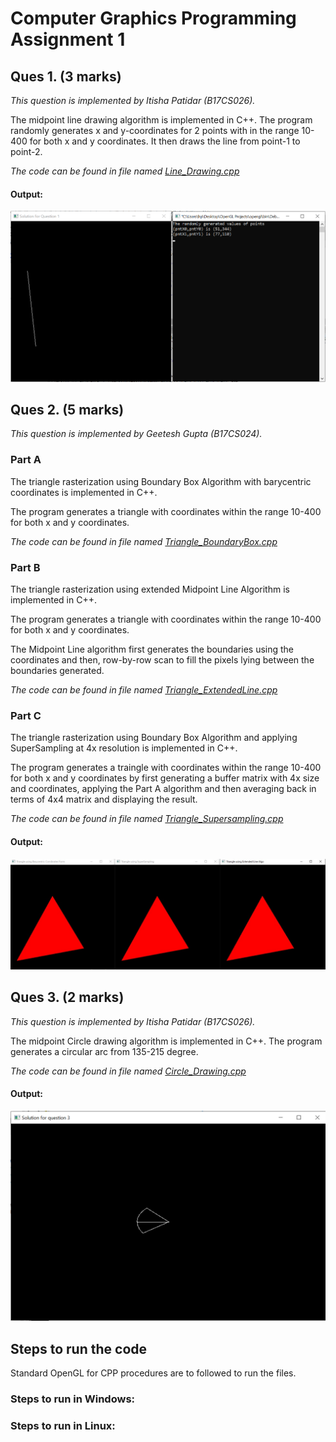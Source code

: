 # Computer Graphics Programming Assignment 1

## Ques 1. (3 marks)

_This question is implemented by Itisha Patidar (B17CS026)._

The midpoint line drawing algorithm is implemented in C++. The program randomly generates x and y-coordinates for 2 points with in the range 10-400 for both x and y coordinates. It then draws the line from point-1 to point-2.

_The code can be found in file named [Line_Drawing.cpp](Line_Drawing.cpp)_

#### Output:

![Line_Drawing_Output](https://raw.githubusercontent.com/Itisha2987/CG-Programming_assignment1/main/Line_Drawing_Output.png)

## Ques 2. (5 marks)

_This question is implemented by Geetesh Gupta (B17CS024)._

### Part A

The triangle rasterization using Boundary Box Algorithm with barycentric coordinates is implemented in C++.

The program generates a triangle with coordinates within the range 10-400 for both x and y coordinates.

_The code can be found in file named [Triangle_BoundaryBox.cpp](Triangle_BoundaryBox.cpp)_

### Part B

The triangle rasterization using extended Midpoint Line Algorithm is implemented in C++.

The program generates a triangle with coordinates within the range 10-400 for both x and y coordinates.

The Midpoint Line algorithm first generates the boundaries using the coordinates and then, row-by-row scan to fill the pixels lying between the boundaries generated.

_The code can be found in file named [Triangle_ExtendedLine.cpp](Triangle_ExtendedLine.cpp)_

### Part C

The triangle rasterization using Boundary Box Algorithm and applying SuperSampling at 4x resolution is implemented in C++.

The program generates a traingle with coordinates within the range 10-400 for both x and y coordinates by first generating a buffer matrix with 4x size and coordinates, applying the Part A algorithm and then averaging back in terms of 4x4 matrix and displaying the result.

_The code can be found in file named [Triangle_Supersampling.cpp](Triangle_Supersampling.cpp)_

#### Output:

![Triangle_Output](https://raw.githubusercontent.com/Itisha2987/CG-Programming_assignment1/main/Triangle_Output.jpeg)

## Ques 3. (2 marks)

_This question is implemented by Itisha Patidar (B17CS026)._

The midpoint Circle drawing algorithm is implemented in C++. The program generates a circular arc from 135-215 degree.

_The code can be found in file named [Circle_Drawing.cpp](Circle_Drawing.cpp)_

#### Output:

![Circle_Drawing_Output](https://raw.githubusercontent.com/Itisha2987/CG-Programming_assignment1/main/Circle_Drawing_Output.png)

## Steps to run the code

Standard OpenGL for CPP procedures are to followed to run the files.

### Steps to run in Windows:

### Steps to run in Linux:
